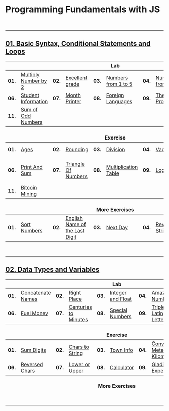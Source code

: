 # Programming Fundamentals with JS

<br/>

---

## <a href="https://github.com/radrex/SoftuniCourses/tree/master/Programming%20Fundamentals/JS/Fundamentals/01.Basic%20Syntax%2C%20Conditional%20Statements%20and%20Loops">01. Basic Syntax, Conditional Statements and Loops</a>

<table>
  <thead>
    <tr>
      <th colspan="10" style="text-align:center;">Lab</th>
    </tr>
  </thead>
  <tbody>
    <tr>
      <td><b>01.</b></td>
      <td><a href="https://github.com/radrex/SoftuniCourses/blob/master/Programming%20Fundamentals/JS/Fundamentals/01.Basic%20Syntax%2C%20Conditional%20Statements%20and%20Loops/Lab/p01_MultiplyNumberBy2.js">Multiply Number by 2</a></td>
      <td><b>02.</b></td>
      <td><a href="https://github.com/radrex/SoftuniCourses/blob/master/Programming%20Fundamentals/JS/Fundamentals/01.Basic%20Syntax%2C%20Conditional%20Statements%20and%20Loops/Lab/p02_ExcellentGrade.js">Excellent grade</a></td>
      <td><b>03.</b></td>
      <td><a href="https://github.com/radrex/SoftuniCourses/blob/master/Programming%20Fundamentals/JS/Fundamentals/01.Basic%20Syntax%2C%20Conditional%20Statements%20and%20Loops/Lab/p03_NumbersFrom1To5.js">Numbers from 1 to 5</a></td>
      <td><b>04.</b></td>
      <td><a href="https://github.com/radrex/SoftuniCourses/blob/master/Programming%20Fundamentals/JS/Fundamentals/01.Basic%20Syntax%2C%20Conditional%20Statements%20and%20Loops/Lab/p04_NumbersFromNTo1.js">Numbers from N to 1</a></td>
      <td><b>05.</b></td>
      <td><a href="https://github.com/radrex/SoftuniCourses/blob/master/Programming%20Fundamentals/JS/Fundamentals/01.Basic%20Syntax%2C%20Conditional%20Statements%20and%20Loops/Lab/p05_NumbersFromMToN.js">Numbers from M to N</a></td>
    </tr>
    <tr>
      <td><b>06.</b></td>
      <td><a href="https://github.com/radrex/SoftuniCourses/blob/master/Programming%20Fundamentals/JS/Fundamentals/01.Basic%20Syntax%2C%20Conditional%20Statements%20and%20Loops/Lab/p06_StudentInformation.js">Student Information</a></td>
      <td><b>07.</b></td>
      <td><a href="https://github.com/radrex/SoftuniCourses/blob/master/Programming%20Fundamentals/JS/Fundamentals/01.Basic%20Syntax%2C%20Conditional%20Statements%20and%20Loops/Lab/p07_MonthPrinter.js">Month Printer</a></td>
      <td><b>08.</b></td>
      <td><a href="https://github.com/radrex/SoftuniCourses/blob/master/Programming%20Fundamentals/JS/Fundamentals/01.Basic%20Syntax%2C%20Conditional%20Statements%20and%20Loops/Lab/p08_ForeignLanguages.js">Foreign Languages</a></td>
      <td><b>09.</b></td>
      <td><a href="https://github.com/radrex/SoftuniCourses/blob/master/Programming%20Fundamentals/JS/Fundamentals/01.Basic%20Syntax%2C%20Conditional%20Statements%20and%20Loops/Lab/p09_TheatrePromotions.js">Theatre Promotions</a></td>
      <td><b>10.</b></td>
      <td><a href="https://github.com/radrex/SoftuniCourses/blob/master/Programming%20Fundamentals/JS/Fundamentals/01.Basic%20Syntax%2C%20Conditional%20Statements%20and%20Loops/Lab/p10_DivisibleBy3.js">Divisible by 3</a></td>
    </tr>
    <tr>
      <td><b>11.</b></td>
      <td><a href="https://github.com/radrex/SoftuniCourses/blob/master/Programming%20Fundamentals/JS/Fundamentals/01.Basic%20Syntax%2C%20Conditional%20Statements%20and%20Loops/Lab/p11_SumOfOddNumbers.js">Sum of Odd Numbers</a></td>
      <td colspan="8"></td>
    </tr>
  </tbody>
  <thead>
    <tr>
      <th colspan="10" style="text-align:center;"><br>Exercise</th>
    </tr>
  </thead>
  <tbody>
    <tr>
      <td><b>01.</b></td>
      <td><a href="https://github.com/radrex/SoftuniCourses/blob/master/Programming%20Fundamentals/JS/Fundamentals/01.Basic%20Syntax%2C%20Conditional%20Statements%20and%20Loops/Exercise/p01_Ages.js">Ages</a></td>
      <td><b>02.</b></td>
      <td><a href="https://github.com/radrex/SoftuniCourses/blob/master/Programming%20Fundamentals/JS/Fundamentals/01.Basic%20Syntax%2C%20Conditional%20Statements%20and%20Loops/Exercise/p02_Rounding.js">Rounding</a></td>
      <td><b>03.</b></td>
      <td><a href="https://github.com/radrex/SoftuniCourses/blob/master/Programming%20Fundamentals/JS/Fundamentals/01.Basic%20Syntax%2C%20Conditional%20Statements%20and%20Loops/Exercise/p03_Division.js">Division</a></td>
      <td><b>04.</b></td>
      <td><a href="https://github.com/radrex/SoftuniCourses/blob/master/Programming%20Fundamentals/JS/Fundamentals/01.Basic%20Syntax%2C%20Conditional%20Statements%20and%20Loops/Exercise/p04_Vacation.js">Vacation</a></td>
      <td><b>05.</b></td>
      <td><a href="https://github.com/radrex/SoftuniCourses/blob/master/Programming%20Fundamentals/JS/Fundamentals/01.Basic%20Syntax%2C%20Conditional%20Statements%20and%20Loops/Exercise/p05_LeapYear.js">Leap Year</a></td>
    </tr>
    <tr>
      <td><b>06.</b></td>
      <td><a href="https://github.com/radrex/SoftuniCourses/blob/master/Programming%20Fundamentals/JS/Fundamentals/01.Basic%20Syntax%2C%20Conditional%20Statements%20and%20Loops/Exercise/p06_PrintAndSum.js">Print And Sum</a></td>
      <td><b>07.</b></td>
      <td><a href="https://github.com/radrex/SoftuniCourses/blob/master/Programming%20Fundamentals/JS/Fundamentals/01.Basic%20Syntax%2C%20Conditional%20Statements%20and%20Loops/Exercise/p07_TriangleOfNumbers.js">Triangle Of Numbers</a></td>
      <td><b>08.</b></td>
      <td><a href="https://github.com/radrex/SoftuniCourses/blob/master/Programming%20Fundamentals/JS/Fundamentals/01.Basic%20Syntax%2C%20Conditional%20Statements%20and%20Loops/Exercise/p08_MultiplicationTable.js">Multiplication Table</a></td>
      <td><b>09.</b></td>
      <td><a href="https://github.com/radrex/SoftuniCourses/blob/master/Programming%20Fundamentals/JS/Fundamentals/01.Basic%20Syntax%2C%20Conditional%20Statements%20and%20Loops/Exercise/p09_Login.js">Login</a></td>
      <td><b>10.</b></td>
      <td><a href="https://github.com/radrex/SoftuniCourses/blob/master/Programming%20Fundamentals/JS/Fundamentals/01.Basic%20Syntax%2C%20Conditional%20Statements%20and%20Loops/Exercise/p10_ThePyramidOfKingDjoser.js">The Pyramid Of King Djoser</a></td>
    </tr>
    <tr>
      <td><b>11.</b></td>
      <td><a href="https://github.com/radrex/SoftuniCourses/blob/master/Programming%20Fundamentals/JS/Fundamentals/01.Basic%20Syntax%2C%20Conditional%20Statements%20and%20Loops/Exercise/p11_BitcoinMining.js">Bitcoin Mining</a></td>
      <td colspan="8"></td>
    </tr>
  </tbody>
  <thead>
    <tr>
      <th colspan="10" style="text-align:center;"><br>More Exercises</th>
    </tr>
  </thead>
  <tbody>
    <tr>
      <td><b>01.</b></td>
      <td><a href="https://github.com/radrex/SoftuniCourses/blob/master/Programming%20Fundamentals/JS/Fundamentals/01.Basic%20Syntax%2C%20Conditional%20Statements%20and%20Loops/%5BMoreExercises%5D/p01_SortNumbers.js">Sort Numbers</a></td>
      <td><b>02.</b></td>
      <td><a href="https://github.com/radrex/SoftuniCourses/blob/master/Programming%20Fundamentals/JS/Fundamentals/01.Basic%20Syntax%2C%20Conditional%20Statements%20and%20Loops/%5BMoreExercises%5D/p02_EnglishNameOfTheLastDigit.js">English Name of the Last Digit</a></td>
      <td><b>03.</b></td>
      <td><a href="https://github.com/radrex/SoftuniCourses/blob/master/Programming%20Fundamentals/JS/Fundamentals/01.Basic%20Syntax%2C%20Conditional%20Statements%20and%20Loops/%5BMoreExercises%5D/p03_NextDay.js">Next Day</a></td>
      <td><b>04.</b></td>
      <td><a href="https://github.com/radrex/SoftuniCourses/blob/master/Programming%20Fundamentals/JS/Fundamentals/01.Basic%20Syntax%2C%20Conditional%20Statements%20and%20Loops/%5BMoreExercises%5D/p04_ReverseString.js">Reverse String</a></td>
      <td><b>05.</b></td>
      <td><a href="https://github.com/radrex/SoftuniCourses/blob/master/Programming%20Fundamentals/JS/Fundamentals/01.Basic%20Syntax%2C%20Conditional%20Statements%20and%20Loops/%5BMoreExercises%5D/p05_DistanceBetweenPoints.js">Distance between Points</a></td>
    </tr>
  </tbody>
</table>
<br/>

---

## <a href="https://github.com/radrex/SoftuniCourses/tree/master/Programming%20Fundamentals/JS/Fundamentals/02.Data%20Types%20and%20Variables">02. Data Types and Variables</a>

<table>
  <thead>
    <tr>
      <th colspan="10" style="text-align:center;">Lab</th>
    </tr>
  </thead>
  <tbody>
    <tr>
      <td><b>01.</b></td>
      <td><a href="https://github.com/radrex/SoftuniCourses/blob/master/Programming%20Fundamentals/JS/Fundamentals/02.Data%20Types%20and%20Variables/Lab/p01_ConcatenateNames.js">Concatenate Names</a></td>
      <td><b>02.</b></td>
      <td><a href="https://github.com/radrex/SoftuniCourses/blob/master/Programming%20Fundamentals/JS/Fundamentals/02.Data%20Types%20and%20Variables/Lab/p02_RightPlace.js">Right Place</a></td>
      <td><b>03.</b></td>
      <td><a href="https://github.com/radrex/SoftuniCourses/blob/master/Programming%20Fundamentals/JS/Fundamentals/02.Data%20Types%20and%20Variables/Lab/p03_IntegerAndFloat.js">Integer and Float</a></td>
      <td><b>04.</b></td>
      <td><a href="https://github.com/radrex/SoftuniCourses/blob/master/Programming%20Fundamentals/JS/Fundamentals/02.Data%20Types%20and%20Variables/Lab/p04_AmazingNumbers.js">Amazing Numbers</a></td>
      <td><b>05.</b></td>
      <td><a href="https://github.com/radrex/SoftuniCourses/blob/master/Programming%20Fundamentals/JS/Fundamentals/02.Data%20Types%20and%20Variables/Lab/p05_Gramophone.js">Gramophone</a></td>
    </tr>
    <tr>
      <td><b>06.</b></td>
      <td><a href="https://github.com/radrex/SoftuniCourses/blob/master/Programming%20Fundamentals/JS/Fundamentals/02.Data%20Types%20and%20Variables/Lab/p06_FuelMoney.js">Fuel Money</a></td>
      <td><b>07.</b></td>
      <td><a href="https://github.com/radrex/SoftuniCourses/blob/master/Programming%20Fundamentals/JS/Fundamentals/02.Data%20Types%20and%20Variables/Lab/p07_CenturiesToMinutes.js">Centuries to Minutes</a></td>
      <td><b>08.</b></td>
      <td><a href="https://github.com/radrex/SoftuniCourses/blob/master/Programming%20Fundamentals/JS/Fundamentals/02.Data%20Types%20and%20Variables/Lab/p08_SpecialNumbers.js">Special Numbers</a></td>
      <td><b>09.</b></td>
      <td><a href="https://github.com/radrex/SoftuniCourses/blob/master/Programming%20Fundamentals/JS/Fundamentals/02.Data%20Types%20and%20Variables/Lab/p09_TriplesOfLatinLetters.js">Triples of Latin Letters</a></td>
      <td colspan="2"></td>
    </tr>
  </tbody>
  <thead>
    <tr>
      <th colspan="10" style="text-align:center;"><br>Exercise</th>
    </tr>
  </thead>
  <tbody>
    <tr>
      <td><b>01.</b></td>
      <td><a href="https://github.com/radrex/SoftuniCourses/blob/master/Programming%20Fundamentals/JS/Fundamentals/02.Data%20Types%20and%20Variables/Exercise/p01_SumDigits.js">Sum Digits</a></td>
      <td><b>02.</b></td>
      <td><a href="https://github.com/radrex/SoftuniCourses/blob/master/Programming%20Fundamentals/JS/Fundamentals/02.Data%20Types%20and%20Variables/Exercise/p02_CharsToString.js">Chars to String</a></td>
      <td><b>03.</b></td>
      <td><a href="https://github.com/radrex/SoftuniCourses/blob/master/Programming%20Fundamentals/JS/Fundamentals/02.Data%20Types%20and%20Variables/Exercise/p03_TownInfo.js">Town Info</a></td>
      <td><b>04.</b></td>
      <td><a href="https://github.com/radrex/SoftuniCourses/blob/master/Programming%20Fundamentals/JS/Fundamentals/02.Data%20Types%20and%20Variables/Exercise/p04_ConvertMetersToKilometres.js">Convert Meters to Kilometres</a></td>
      <td><b>05.</b></td>
      <td><a href="https://github.com/radrex/SoftuniCourses/blob/master/Programming%20Fundamentals/JS/Fundamentals/02.Data%20Types%20and%20Variables/Exercise/p05_PoundsToDollars.js">Pounds to Dollars</a></td>
    </tr>
    <tr>
      <td><b>06.</b></td>
      <td><a href="https://github.com/radrex/SoftuniCourses/blob/master/Programming%20Fundamentals/JS/Fundamentals/02.Data%20Types%20and%20Variables/Exercise/p06_ReversedChars.js">Reversed Chars</a></td>
      <td><b>07.</b></td>
      <td><a href="https://github.com/radrex/SoftuniCourses/blob/master/Programming%20Fundamentals/JS/Fundamentals/02.Data%20Types%20and%20Variables/Exercise/p07_LowerOrUpper.js">Lower or Upper</a></td>
      <td><b>08.</b></td>
      <td><a href="https://github.com/radrex/SoftuniCourses/blob/master/Programming%20Fundamentals/JS/Fundamentals/02.Data%20Types%20and%20Variables/Exercise/p08_Calculator.js">Calculator</a></td>
      <td><b>09.</b></td>
      <td><a href="https://github.com/radrex/SoftuniCourses/blob/master/Programming%20Fundamentals/JS/Fundamentals/02.Data%20Types%20and%20Variables/Exercise/p09_GladiatorExpenses.js">Gladiator Expenses</a></td>
      <td><b>10.</b></td>
      <td><a href="https://github.com/radrex/SoftuniCourses/blob/master/Programming%20Fundamentals/JS/Fundamentals/02.Data%20Types%20and%20Variables/Exercise/p10_%20SpiceMustFlow.js">Spice Must Flow</a></td>
    </tr>
  </tbody>
  <thead>
    <tr>
      <th colspan="10" style="text-align:center;"><br>More Exercises</th>
    </tr>
  </thead>
  <tbody>
    
  </tbody>
</table>
<br/>

---